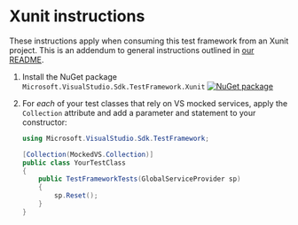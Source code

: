 # Xunit instructions

These instructions apply when consuming this test framework from an Xunit project.
This is an addendum to general instructions outlined in [our README](../README.md).

1. Install the NuGet package `Microsoft.VisualStudio.Sdk.TestFramework.Xunit` [![NuGet package](https://img.shields.io/nuget/v/Microsoft.VisualStudio.Sdk.TestFramework.Xunit.svg)](https://nuget.org/packages/Microsoft.VisualStudio.Sdk.TestFramework.Xunit)
1. For *each* of your test classes that rely on VS mocked services, apply the `Collection` attribute and add a parameter and statement to your constructor:

    ```csharp
    using Microsoft.VisualStudio.Sdk.TestFramework;

    [Collection(MockedVS.Collection)]
    public class YourTestClass
    {
        public TestFrameworkTests(GlobalServiceProvider sp)
        {
            sp.Reset();
        }
    }
    ```
